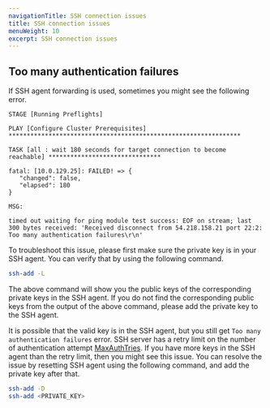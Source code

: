 ```yaml
---
navigationTitle: SSH connection issues
title: SSH connection issues
menuWeight: 10
excerpt: SSH connection issues
---
```


## Too many authentication failures

If SSH agent forwarding is used, sometimes you might see the following error.

```text
STAGE [Running Preflights]

PLAY [Configure Cluster Prerequisites] ****************************************************************

TASK [all : wait 180 seconds for target connection to become reachable] *******************************

fatal: [10.0.129.25]: FAILED! => {
   "changed": false,
   "elapsed": 180
}

MSG:

timed out waiting for ping module test success: EOF on stream; last 300 bytes received: 'Received disconnect from 54.218.158.21 port 22:2: Too many authentication failures\r\n'
```

To troubleshoot this issue, please first make sure the private key is in your SSH agent.
You can verify that by using the following command.

```bash
ssh-add -L
```

The above command will show you the public keys of the corresponding private keys in the SSH agent.
If you do not find the corresponding public keys from the output of the above command, please add the private key to the SSH agent.

It is possible that the valid key is in the SSH agent, but you still get `Too many authentication failures` error.
SSH server has a retry limit on the number of authentication attempt [MaxAuthTries][sshd_config].
If you have more keys in the SSH agent than the retry limit, then you might see this issue.
You can resolve the issue by resetting SSH agent using the following command, and add the private key after that.

```bash
ssh-add -D
ssh-add <PRIVATE_KEY>
```

[sshd_config]: https://linux.die.net/man/5/sshd_config
